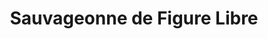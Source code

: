---
title: "Sauvageonne de Figure Libre"
url: /bordeaux/sauvageonne-de-figure-libre/
shop: coiffeur
---